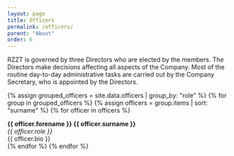 ```yaml
---
layout: page
title: Officers
permalink: /officers/
parent: "About"
order: 6
---
```


RZZT is governed by three Directors who are elected by the members. The Directors make decisions affecting all aspects of the Company. Most of the routine day-to-day administrative tasks are carried out by the Company Secretary, who is appointed by the Directors.

{% assign grouped_officers = site.data.officers | group_by: "role" %}
{% for group in grouped_officers %}
  {% assign officers = group.items | sort: "surname" %}
  {% for officer in officers %}
<div class="officer-profile">
  <div>
    <strong>{{ officer.forename }} {{ officer.surname }}</strong><br>
    <em>{{ officer.role }}</em><br>
    {{ officer.bio }}<br>
  </div>
</div>
  {% endfor %}
{% endfor %}
